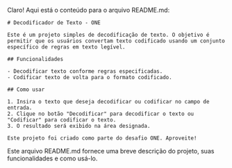 Claro! Aqui está o conteúdo para o arquivo README.md:

```
# Decodificador de Texto - ONE

Este é um projeto simples de decodificação de texto. O objetivo é permitir que os usuários convertam texto codificado usando um conjunto específico de regras em texto legível.

## Funcionalidades

- Decodificar texto conforme regras especificadas.
- Codificar texto de volta para o formato codificado.

## Como usar

1. Insira o texto que deseja decodificar ou codificar no campo de entrada.
2. Clique no botão "Decodificar" para decodificar o texto ou "Codificar" para codificar o texto.
3. O resultado será exibido na área designada.

Este projeto foi criado como parte do desafio ONE. Aproveite!
```

Este arquivo README.md fornece uma breve descrição do projeto, suas funcionalidades e como usá-lo.
